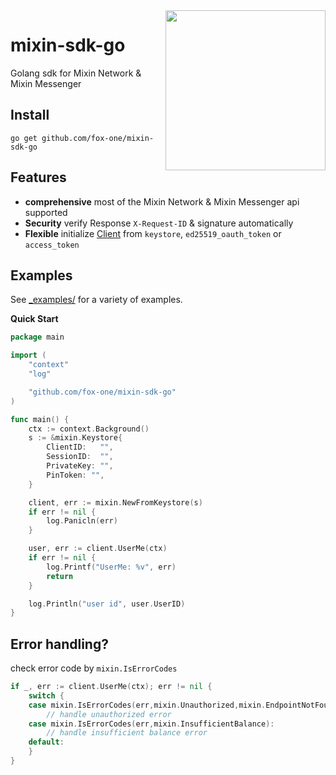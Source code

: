 <img align="right" width="256px" src="https://raw.githubusercontent.com/fox-one/mixin-sdk-go/master/logo/gopher.png">

# mixin-sdk-go
Golang sdk for Mixin Network & Mixin Messenger

## Install

`go get github.com/fox-one/mixin-sdk-go`

## Features

* **comprehensive** most of the Mixin Network & Mixin Messenger api supported
* **Security** verify Response `X-Request-ID` & signature automatically
* **Flexible** initialize [Client](https://github.com/fox-one/mixin-sdk-go/blob/master/client.go) from `keystore`, `ed25519_oauth_token` or `access_token`

## Examples

See [_examples/](https://github.com/fox-one/mixin-sdk-go/blob/master/_examples/) for a variety of examples.

**Quick Start**

```go
package main

import (
	"context"
	"log"

	"github.com/fox-one/mixin-sdk-go"
)

func main() {
	ctx := context.Background()
	s := &mixin.Keystore{
		ClientID:   "",
		SessionID:  "",
		PrivateKey: "",
		PinToken: "",
	}

	client, err := mixin.NewFromKeystore(s)
	if err != nil {
		log.Panicln(err)
	}

	user, err := client.UserMe(ctx)
	if err != nil {
		log.Printf("UserMe: %v", err)
		return
	}

	log.Println("user id", user.UserID)
}
```

## Error handling?

check error code by `mixin.IsErrorCodes`

```go
if _, err := client.UserMe(ctx); err != nil {
    switch {
    case mixin.IsErrorCodes(err,mixin.Unauthorized,mixin.EndpointNotFound):
    	// handle unauthorized error
    case mixin.IsErrorCodes(err,mixin.InsufficientBalance):
        // handle insufficient balance error
    default:
    }
}
```

